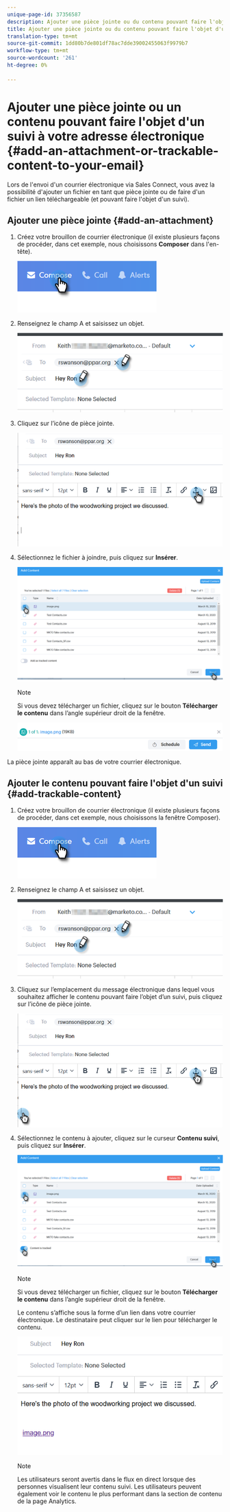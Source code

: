 ```yaml
---
unique-page-id: 37356587
description: Ajouter une pièce jointe ou du contenu pouvant faire l'objet d'un suivi à votre adresse électronique - Documents marketing - Documentation du produit
title: Ajouter une pièce jointe ou du contenu pouvant faire l'objet d'un suivi à votre adresse électronique
translation-type: tm+mt
source-git-commit: 1dd80b7de801df78ac7dde39002455063f9979b7
workflow-type: tm+mt
source-wordcount: '261'
ht-degree: 0%

---
```



# Ajouter une pièce jointe ou un contenu pouvant faire l&#39;objet d&#39;un suivi à votre adresse électronique {#add-an-attachment-or-trackable-content-to-your-email}

Lors de l&#39;envoi d&#39;un courrier électronique via Sales Connect, vous avez la possibilité d&#39;ajouter un fichier en tant que pièce jointe ou de faire d&#39;un fichier un lien téléchargeable (et pouvant faire l&#39;objet d&#39;un suivi).

## Ajouter une pièce jointe {#add-an-attachment}

1. Créez votre brouillon de courrier électronique (il existe plusieurs façons de procéder, dans cet exemple, nous choisissons **Composer** dans l&#39;en-tête).

   ![](assets/one-4.png)

1. Renseignez le champ A et saisissez un objet.

   ![](assets/attach-two.png)

1. Cliquez sur l’icône de pièce jointe.

   ![](assets/attach-three.png)

1. Sélectionnez le fichier à joindre, puis cliquez sur **Insérer**.

   ![](assets/attach-four.png)

   >[!NOTE]
   >
   >Si vous devez télécharger un fichier, cliquez sur le bouton **Télécharger le contenu** dans l’angle supérieur droit de la fenêtre.

   ![](assets/attach-five.png)

La pièce jointe apparaît au bas de votre courrier électronique.

## Ajouter le contenu pouvant faire l&#39;objet d&#39;un suivi {#add-trackable-content}

1. Créez votre brouillon de courrier électronique (il existe plusieurs façons de procéder, dans cet exemple, nous choisissons la fenêtre Composer).

   ![](assets/one-4.png)

1. Renseignez le champ A et saisissez un objet.

   ![](assets/two-4.png)

1. Cliquez sur l’emplacement du message électronique dans lequel vous souhaitez afficher le contenu pouvant faire l’objet d’un suivi, puis cliquez sur l’icône de pièce jointe.

   ![](assets/three-4.png)

1. Sélectionnez le contenu à ajouter, cliquez sur le curseur **Contenu suivi**, puis cliquez sur **Insérer**.

   ![](assets/four-4.png)

   >[!NOTE]
   >
   >Si vous devez télécharger un fichier, cliquez sur le bouton **Télécharger le contenu** dans l’angle supérieur droit de la fenêtre.

   Le contenu s’affiche sous la forme d’un lien dans votre courrier électronique. Le destinataire peut cliquer sur le lien pour télécharger le contenu.

   ![](assets/five-2.png)

   >[!NOTE]
   >
   >Les utilisateurs seront avertis dans le flux en direct lorsque des personnes visualisent leur contenu suivi. Les utilisateurs peuvent également voir le contenu le plus performant dans la section de contenu de la page Analytics.
